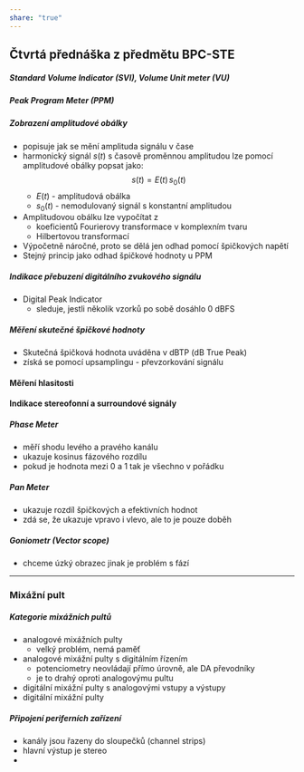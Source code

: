 ```yaml
---
share: "true"
---
```

## Čtvrtá přednáška z předmětu BPC-STE
##### Standard Volume Indicator (SVI), Volume Unit meter (VU)
##### Peak Program Meter (PPM)
##### Zobrazení amplitudové obálky
- popisuje jak se mění amplituda signálu v čase
- harmonický signál $s(t)$ s časově proměnnou amplitudou lze pomocí amplitudové obálky popsat jako: $$s(t) = E(t) \, s_0(t)$$
	- $E(t)$ - amplitudová obálka
	- $s_0(t)$ - nemodulovaný signál s konstantní amplitudou
- Amplitudovou obálku lze vypočítat z
	- koeficientů Fourierovy transformace v komplexním tvaru
	- Hilbertovou transformací
- Výpočetně náročné, proto se dělá jen odhad pomocí špičkových napětí
- Stejný princip jako odhad špičkové hodnoty u PPM
##### Indikace přebuzení digitálního zvukového signálu
- Digital Peak Indicator
	- sleduje, jestli několik vzorků po sobě dosáhlo 0 dBFS
##### Měření skutečné špičkové hodnoty
- Skutečná špičková hodnota uváděna v dBTP (dB True Peak)
- získá se pomocí upsamplingu - převzorkování signálu
#### Měření hlasitosti
#### Indikace stereofonní a surroundové signály
##### Phase Meter
- měří shodu levého a pravého kanálu
- ukazuje kosinus fázového rozdílu
- pokud je hodnota mezi 0 a 1 tak je všechno v pořádku
##### Pan Meter
- ukazuje rozdíl špičkových a efektivních hodnot
- zdá se, že ukazuje vpravo i vlevo, ale to je pouze doběh
##### Goniometr (Vector scope)
- chceme úzký obrazec jinak je problém s fází
---
### Mixážní pult
##### Kategorie mixážních pultů
- analogové mixážních pulty
	- velký problém, nemá paměť
- analogové mixážní pulty s digitálním řízením
	- potenciometry neovládají přímo úrovně, ale DA převodníky
	- je to drahý oproti analogovýmu pultu
- digitální mixážní pulty s analogovými vstupy a výstupy
- digitální mixážní pulty
##### Připojení periferních zařízení
- kanály jsou řazeny do sloupečků (channel strips)
- hlavní výstup je stereo
- 